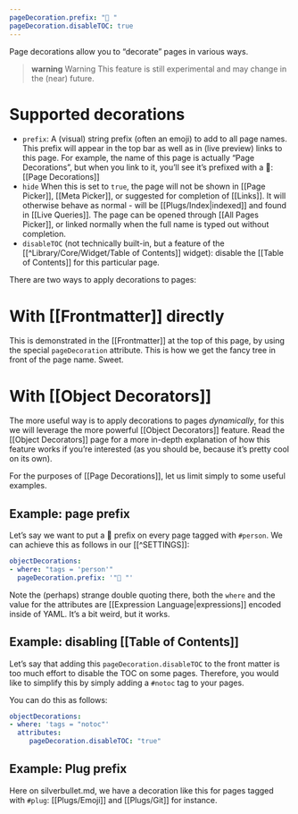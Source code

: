 ```yaml
---
pageDecoration.prefix: "🎄 "
pageDecoration.disableTOC: true
---
```

Page decorations allow you to “decorate” pages in various ways.

> **warning** Warning
> This feature is still experimental and may change in the (near) future.

# Supported decorations
* `prefix`: A (visual) string prefix (often an emoji) to add to all page names. This prefix will appear in the top bar as well as in (live preview) links to this page. For example, the name of this page is actually “Page Decorations”, but when you link to it, you’ll see it’s prefixed with a 🎄: [[Page Decorations]]
* `hide` When this is set to `true`, the page will not be shown in [[Page Picker]], [[Meta Picker]], or suggested for completion of [[Links]]. It will otherwise behave as normal - will be [[Plugs/Index|indexed]] and found in [[Live Queries]]. The page can be opened through [[All Pages Picker]], or linked normally when the full name is typed out without completion.
* `disableTOC` (not technically built-in, but a feature of the [[^Library/Core/Widget/Table of Contents]] widget): disable the [[Table of Contents]] for this particular page.

There are two ways to apply decorations to pages:

# With [[Frontmatter]] directly
This is demonstrated in the [[Frontmatter]] at the top of this page, by using the special `pageDecoration` attribute. This is how we get the fancy tree in front of the page name. Sweet.

# With [[Object Decorators]]
The more useful way is to apply decorations to pages _dynamically_, for this we will leverage the more powerful [[Object Decorators]] feature. Read the [[Object Decorators]] page for a more in-depth explanation of how this feature works if you’re interested (as you should be, because it’s pretty cool on its own).

For the purposes of [[Page Decorations]], let us limit simply to some useful examples.

## Example: page prefix
Let’s say we want to put a 🧑 prefix on every page tagged with `#person`. We can achieve this as follows in our [[^SETTINGS]]:
```yaml
objectDecorations:
- where: "tags = 'person'"
  pageDecoration.prefix: '"🧑 "'
```

Note the (perhaps) strange double quoting there, both the `where` and the value for the attributes are [[Expression Language|expressions]] encoded inside of YAML. It’s a bit weird, but it works.

## Example: disabling [[Table of Contents]]
Let’s say that adding this `pageDecoration.disableTOC` to the front matter is too much effort to disable the TOC on some pages. Therefore, you would like to simplify this by simply adding a `#notoc` tag to your pages.

You can do this as follows:

```yaml
objectDecorations:
- where: 'tags = "notoc"'
  attributes:
     pageDecoration.disableTOC: "true"
```

## Example: Plug prefix
Here on silverbullet.md, we have a decoration like this for pages tagged with `#plug`: [[Plugs/Emoji]] and [[Plugs/Git]] for instance.

